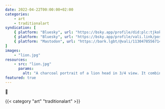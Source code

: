 ```yaml
---
date: 2022-04-22T00:00:00+02:00
categories:
    - art
    - traditionalart
syndication: [
    { platform: "Bluesky", url: "https://bsky.app/profile/did:plc:tjkokzqdnfzzlaxdjjzzzi5b/post/3k52spdkx232b", hidden: true },
    { platform: "Bluesky", url: "https://bsky.app/profile/vali.link/post/3k52spdkx232b" },
    { platform: "Mastodon", url: "https://bark.lgbt/@vali/113047855671426244" }
]
images:
    - "lion.jpg"
resources:
    - src: "lion.jpg"
      params:
        alt: "A charcoal portrait of a lion head in 3/4 view. It combines drawing with a stick of charcoal with the use of brushwork, which was used to apply powdered charcoal."
featured: true
---
```

🦁

{{< category "art" "traditionalart" >}}

